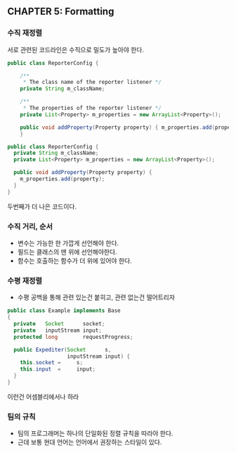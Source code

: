 ## CHAPTER 5: Formatting
### 수직 재정렬
서로 관련된 코드라인은 수직으로 밀도가 높아야 한다.
```java
public class ReporterConfig {

	/**
	 * The class name of the reporter listener */
	private String m_className;

	/**
	 * The properties of the reporter listener */
	private List<Property> m_properties = new ArrayList<Property>();

	public void addProperty(Property property) { m_properties.add(property);
	}
```

```java
public class ReporterConfig {
  private String m_className;
  private List<Property> m_properties = new ArrayList<Property>();

  public void addProperty(Property property) {
    m_properties.add(property);
  }
}
```
두번째가 더 나은 코드이다.

### 수직 거리, 순서
* 변수는 가능한 한 가깝게 선언해야 한다.
* 필드는 클래스의 맨 위에 선언해야한다.
* 함수는 호출하는 함수가 더 위에 있어야 한다.

### 수평 재정렬
* 수평 공백을 통해 관련 있는건 붙히고, 관련 없는건 떨어트리자
```java
public class Example implements Base
{
  private   Socket      socket;
  private   inputStream input;
  protected long        requestProgress;

  public Expediter(Socket      s,
                   inputStream input) {
    this.socket =     s;
    this.input  =     input;
  }
}
```
이런건 어셈블리에서나 하라

### 팀의 규칙
* 팀의 프로그래머는 하나의 단일화된 정렬 규칙을 따라야 한다.
* 근데 보통 현대 언어는 언어에서 권장하는 스타일이 있다.
